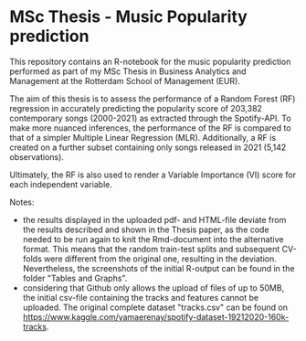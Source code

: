 # MSc Thesis - Music Popularity prediction


This repository contains an R-notebook for the music popularity prediction performed as part of my MSc Thesis in Business Analytics and Management at the Rotterdam School of Management (EUR).

The aim of this thesis is to assess the performance of a Random Forest (RF) regression in accurately predicting the popularity score of 203,382 contemporary songs (2000-2021) as extracted through the Spotify-API.
To make more nuanced inferences, the performance of the RF is compared to that of a simpler Multiple Linear Regression (MLR). Additionally, a RF is created on a further subset containing only songs released in 2021 (5,142 observations). 

Ultimately, the RF is also used to render a Variable Importance (VI) score for each independent variable.


Notes:
- the results displayed in the uploaded pdf- and HTML-file deviate from the results described and shown in the Thesis paper, as the code needed to be run again to knit the Rmd-document into the alternative format. This means that the random train-test splits and subsequent CV-folds were different from the original one, resulting in the deviation. Nevertheless, the screenshots of the initial R-output can be found in the folder "Tables and Graphs".
- considering that Github only allows the upload of files of up to 50MB, the initial csv-file containing the tracks and features cannot be uploaded. The original complete dataset "tracks.csv" can be found on https://www.kaggle.com/yamaerenay/spotify-dataset-19212020-160k-tracks.
